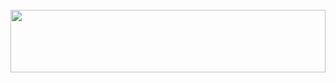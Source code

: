 <div align="center">
	<br>
		<img src="https://github.com/ca057/ca057/blame/master/header.svg" width="100%" height="100px">
	<br>
</div>
